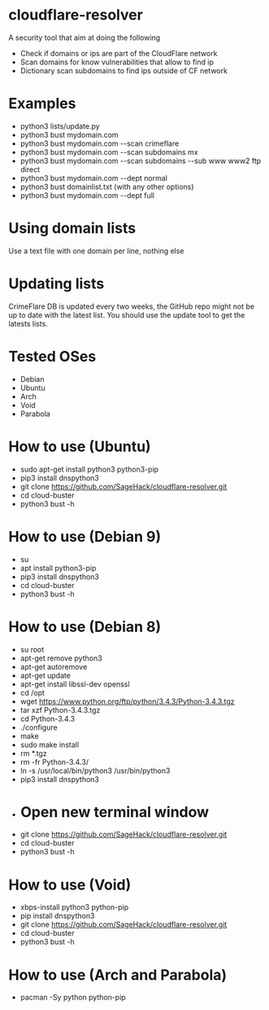 # cloudflare-resolver
A security tool that aim at doing the following
* Check if domains or ips are part of the CloudFlare network
* Scan domains for know vulnerabilities that allow to find ip
* Dictionary scan subdomains to find ips outside of CF network

# Examples
* python3 lists/update.py
* python3 bust mydomain.com
* python3 bust mydomain.com --scan crimeflare
* python3 bust mydomain.com --scan subdomains mx
* python3 bust mydomain.com --scan subdomains --sub www www2 ftp direct
* python3 bust mydomain.com --dept normal
* python3 bust domainlist.txt (with any other options)
* python3 bust mydomain.com --dept full

# Using domain lists
Use a text file with one domain per line, nothing else

# Updating lists
CrimeFlare DB is updated every two weeks, the GitHub repo might not be up to date with the latest list. You should use the update tool to get the latests lists.

# Tested OSes
* Debian
* Ubuntu
* Arch
* Void
* Parabola

# How to use (Ubuntu)
* sudo apt-get install python3 python3-pip
* pip3 install dnspython3
* git clone https://github.com/SageHack/cloudflare-resolver.git
* cd cloud-buster
* python3 bust -h

# How to use (Debian 9)
* su
* apt install python3-pip
* pip3 install dnspython3
* cd cloud-buster
* python3 bust -h

# How to use (Debian 8)
* su root
* apt-get remove python3
* apt-get autoremove
* apt-get update
* apt-get install libssl-dev openssl
* cd /opt
* wget https://www.python.org/ftp/python/3.4.3/Python-3.4.3.tgz
* tar xzf Python-3.4.3.tgz
* cd Python-3.4.3
* ./configure
* make
* sudo make install
* rm *.tgz
* rm -fr Python-3.4.3/
* ln -s /usr/local/bin/python3 /usr/bin/python3
* pip3 install dnspython3
* # Open new terminal window
* git clone https://github.com/SageHack/cloudflare-resolver.git
* cd cloud-buster
* python3 bust -h

# How to use (Void)
* xbps-install python3 python-pip
* pip install dnspython3
* git clone https://github.com/SageHack/cloudflare-resolver.git
* cd cloud-buster
* python3 bust -h

# How to use (Arch and Parabola)
* pacman -Sy python python-pip
